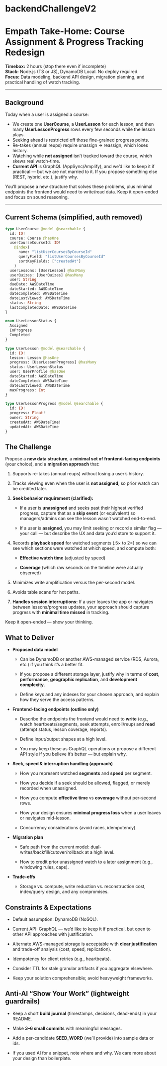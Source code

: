 # backendChallengeV2
# Empath Take-Home: Course Assignment & Progress Tracking Redesign

**Timebox:** 2 hours (stop there even if incomplete)  
**Stack:** Node.js (TS or JS), DynamoDB Local. No deploy required.  
**Focus:** Data modeling, backend API design, migration planning, and practical handling of watch tracking.

---

## Background

Today when a user is assigned a course:

- We create one **UserCourse**, a **UserLesson** for each lesson, and then many **UserLessonProgress** rows every few seconds while the lesson plays.  
- Seeking ahead is restricted off those fine-grained progress points.  
- Re-takes (annual reups) require unassign → reassign, which loses history.  
- Watching while **not assigned** isn’t tracked toward the course, which skews real watch-time.  
- **Current API** is GraphQL (AppSync/Amplify), and we’d like to keep it if practical — but we are not married to it. If you propose something else (REST, hybrid, etc.), justify why.

You’ll propose a new structure that solves these problems, plus minimal endpoints the frontend would need to write/read data. Keep it open-ended and focus on sound reasoning.

---

## Current Schema (simplified, auth removed)

```graphql
type UserCourse @model @searchable {
  id: ID!
  course: Course @hasOne
  userCourseCourseId: ID!
    @index(
      name: "listUserCoursesByCourseId"
      queryField: "listUserCoursesByCourseId"
      sortKeyFields: ["createdAt"]
    )
  userLessons: [UserLesson] @hasMany
  userQuizes: [UserQuizes] @hasMany
  user: String
  dueDate: AWSDateTime
  dateStarted: AWSDateTime
  dateCompleted: AWSDateTime
  dateLastViewed: AWSDateTime
  status: String
  lastCompletedDate: AWSDateTime
}

enum UserLessonStatus {
  Assigned
  InProgress
  Completed
}

type UserLesson @model @searchable {
  id: ID!
  lesson: Lesson @hasOne
  progress: [UserLessonProgress] @hasMany
  status: UserLessonStatus
  user: UserProfile @hasOne
  dateStarted: AWSDateTime
  dateCompleted: AWSDateTime
  dateLastViewed: AWSDateTime
  maxProgress: Int
}

type UserLessonProgress @model @searchable {
  id: ID!
  progress: Float!
  owner: String
  createdAt: AWSDateTime!
  updatedAt: AWSDateTime
}

```


The Challenge
-------------

Propose a **new data structure**, a **minimal set of frontend-facing endpoints** (your choice), and a **migration approach** that:

1.  Supports re-takes (annual reups) without losing a user’s history.
    
2.  Tracks viewing even when the user is **not assigned**, so prior watch can be credited later.
    
3.  **Seek behavior requirement (clarified):**
    
    *   If a user is **unassigned** and seeks past their highest verified progress, capture that as a **skip event** (or equivalent) so managers/admins can see the lesson wasn’t watched end-to-end.
        
    *   If a user is **assigned**, you may limit seeking or record a similar flag — your call — but describe the UX and data you’d store to support it.
        
4.  Records **playback speed** for watched segments (.5× to 2×) so we can see which sections were watched at which speed, and compute both:
    
    *   **Effective watch time** (adjusted by speed)
        
    *   **Coverage** (which raw seconds on the timeline were actually observed)
        
5.  Minimizes write amplification versus the per-second model.
    
6.  Avoids table scans for hot paths.
    
7.  **Handles session interruptions:** If a user leaves the app or navigates between lessons/progress updates, your approach should capture progress with **minimal time missed** in tracking.
    

Keep it open-ended — show your thinking.

What to Deliver
---------------

*   **Proposed data model**
    
    *   Can be DynamoDB or another AWS-managed service (RDS, Aurora, etc.) if you think it’s a better fit.
        
    *   If you propose a different storage layer, justify why in terms of **cost**, **performance**, **geographic replication**, and **development complexity**.
        
    *   Define keys and any indexes for your chosen approach, and explain how they serve the access patterns.
        
*   **Frontend-facing endpoints (outline only)**
    
    *   Describe the endpoints the frontend would need to **write** (e.g., watch heartbeats/segments, seek attempts, enroll/reup) and **read** (attempt status, lesson coverage, reports).
        
    *   Define input/output shapes at a high level.
        
    *   You may keep these as GraphQL operations or propose a different API style if you believe it’s better — but explain why.
        
*   **Seek, speed & interruption handling (approach)**
    
    *   How you represent watched **segments** and **speed** per segment.
        
    *   How you decide if a seek should be allowed, flagged, or merely recorded when unassigned.
        
    *   How you compute **effective time** vs **coverage** without per-second rows.
        
    *   How your design ensures **minimal progress loss** when a user leaves or navigates mid-lesson.
        
    *   Concurrency considerations (avoid races, idempotency).
        
*   **Migration plan**
    
    *   Safe path from the current model: dual-writes/backfill/cutover/rollback at a high level.
        
    *   How to credit prior unassigned watch to a later assignment (e.g., windowing rules, caps).
        
*   **Trade-offs**
    
    *   Storage vs. compute, write reduction vs. reconstruction cost, index/query design, and any compromises.
        

Constraints & Expectations
--------------------------

*   Default assumption: DynamoDB (NoSQL).
    
*   Current API: GraphQL — we’d like to keep it if practical, but open to other API approaches with justification.
    
*   Alternate AWS-managed storage is acceptable with **clear justification** and trade-off analysis (cost, speed, replication).
    
*   Idempotency for client retries (e.g., heartbeats).
    
*   Consider TTL for stale granular artifacts if you aggregate elsewhere.
    
*   Keep your solution comprehensible; avoid heavyweight frameworks.
    

Anti-AI “Show Your Work” (lightweight guardrails)
-------------------------------------------------

*   Keep a short **build journal** (timestamps, decisions, dead-ends) in your README.
    
*   Make **3–6 small commits** with meaningful messages.
    
*   Add a per-candidate **SEED\_WORD** (we’ll provide) into sample data or ids.
    
*   If you used AI for a snippet, note where and why. We care more about your design than boilerplate.
